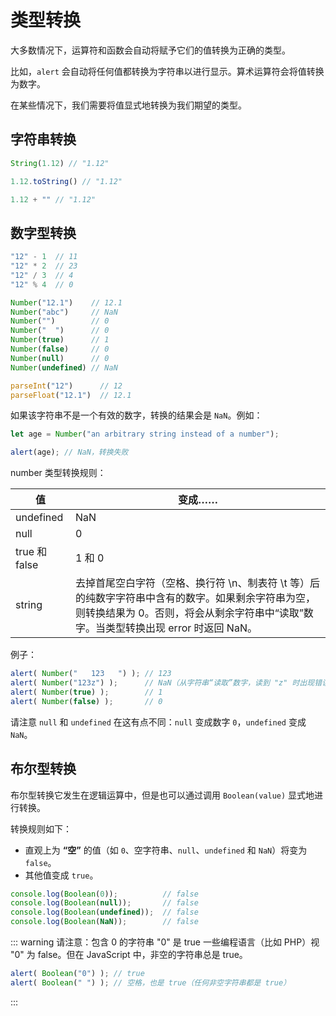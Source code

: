 # 类型转换

大多数情况下，运算符和函数会自动将赋予它们的值转换为正确的类型。

比如，`alert` 会自动将任何值都转换为字符串以进行显示。算术运算符会将值转换为数字。

在某些情况下，我们需要将值显式地转换为我们期望的类型。

## 字符串转换

```js
String(1.12) // "1.12"

1.12.toString() // "1.12"

1.12 + "" // "1.12"
```

## 数字型转换

```js
"12" - 1  // 11
"12" * 2  // 23
"12" / 3  // 4
"12" % 4  // 0

Number("12.1")    // 12.1
Number("abc")     // NaN
Number("")        // 0
Number("  ")      // 0
Number(true)      // 1
Number(false)     // 0
Number(null)      // 0
Number(undefined) // NaN

parseInt("12")      // 12
parseFloat("12.1")  // 12.1
```

如果该字符串不是一个有效的数字，转换的结果会是 `NaN`。例如：

```js
let age = Number("an arbitrary string instead of a number");

alert(age); // NaN，转换失败
```

number 类型转换规则：

| 值            | 变成……                                                                                                                                                                                   |
| ------------- | ---------------------------------------------------------------------------------------------------------------------------------------------------------------------------------------- |
| undefined     | NaN                                                                                                                                                                                      |
| null          | 0                                                                                                                                                                                        |
| true 和 false | 1 和 0                                                                                                                                                                                   |
| string        | 去掉首尾空白字符（空格、换行符 \n、制表符 \t 等）后的纯数字字符串中含有的数字。如果剩余字符串为空，则转换结果为 0。否则，将会从剩余字符串中“读取”数字。当类型转换出现 error 时返回 NaN。 |

例子：

```js
alert( Number("   123   ") ); // 123
alert( Number("123z") );      // NaN（从字符串“读取”数字，读到 "z" 时出现错误）
alert( Number(true) );        // 1
alert( Number(false) );       // 0
```

请注意 `null` 和 `undefined` 在这有点不同：`null` 变成数字 `0`，`undefined` 变成 `NaN`。

## 布尔型转换

布尔型转换它发生在逻辑运算中，但是也可以通过调用 `Boolean(value)` 显式地进行转换。

转换规则如下：

- 直观上为 **“空”** 的值（如 `0`、空字符串、`null`、`undefined` 和 `NaN`）将变为 `false`。
- 其他值变成 `true`。

```js
console.log(Boolean(0));          // false
console.log(Boolean(null));       // false
console.log(Boolean(undefined));  // false
console.log(Boolean(NaN));        // false
```

::: warning 请注意：包含 0 的字符串 "0" 是 true
一些编程语言（比如 PHP）视 "0" 为 false。但在 JavaScript 中，非空的字符串总是 true。

```js
alert( Boolean("0") ); // true
alert( Boolean(" ") ); // 空格，也是 true（任何非空字符串都是 true）
```

:::
